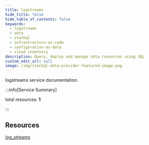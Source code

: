 ```yaml
---
title: logstreams
hide_title: false
hide_table_of_contents: false
keywords:
  - logstreams
  - okta
  - stackql
  - infrastructure-as-code
  - configuration-as-data
  - cloud inventory
description: Query, deploy and manage okta resources using SQL
custom_edit_url: null
image: /img/stackql-okta-provider-featured-image.png
---
```


logstreams service documentation.

:::info[Service Summary]

total resources: __1__  

:::

## Resources
<div class="row">
<div class="providerDocColumn">
<a href="/services/logstreams/log_streams/">log_streams</a>
</div>
<div class="providerDocColumn">

</div>
</div>